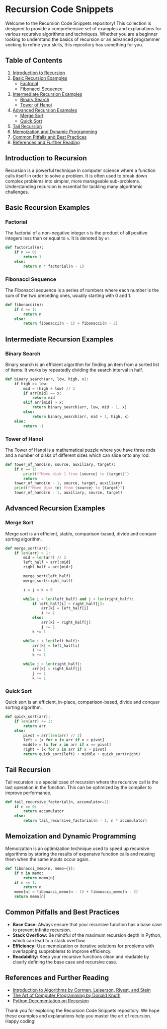 # Recursion Code Snippets

Welcome to the Recursion Code Snippets repository! This collection is designed to provide a comprehensive set of examples and explanations for various recursive algorithms and techniques. Whether you are a beginner looking to understand the basics of recursion or an advanced programmer seeking to refine your skills, this repository has something for you.

## Table of Contents

1. [Introduction to Recursion](#introduction-to-recursion)
2. [Basic Recursion Examples](#basic-recursion-examples)
    - [Factorial](#factorial)
    - [Fibonacci Sequence](#fibonacci-sequence)
3. [Intermediate Recursion Examples](#intermediate-recursion-examples)
    - [Binary Search](#binary-search)
    - [Tower of Hanoi](#tower-of-hanoi)
4. [Advanced Recursion Examples](#advanced-recursion-examples)
    - [Merge Sort](#merge-sort)
    - [Quick Sort](#quick-sort)
5. [Tail Recursion](#tail-recursion)
6. [Memoization and Dynamic Programming](#memoization-and-dynamic-programming)
7. [Common Pitfalls and Best Practices](#common-pitfalls-and-best-practices)
8. [References and Further Reading](#references-and-further-reading)

## Introduction to Recursion

Recursion is a powerful technique in computer science where a function calls itself in order to solve a problem. It is often used to break down complex problems into simpler, more manageable sub-problems. Understanding recursion is essential for tackling many algorithmic challenges.

## Basic Recursion Examples

### Factorial

The factorial of a non-negative integer `n` is the product of all positive integers less than or equal to `n`. It is denoted by `n!`.

```python
def factorial(n):
    if n == 0:
        return 1
    else:
        return n * factorial(n - 1)
```

### Fibonacci Sequence

The Fibonacci sequence is a series of numbers where each number is the sum of the two preceding ones, usually starting with 0 and 1.

```python
def fibonacci(n):
    if n <= 1:
        return n
    else:
        return fibonacci(n - 1) + fibonacci(n - 2)
```

## Intermediate Recursion Examples

### Binary Search

Binary search is an efficient algorithm for finding an item from a sorted list of items. It works by repeatedly dividing the search interval in half.

```python
def binary_search(arr, low, high, x):
    if high >= low:
        mid = (high + low) // 2
        if arr[mid] == x:
            return mid
        elif arr[mid] > x:
            return binary_search(arr, low, mid - 1, x)
        else:
            return binary_search(arr, mid + 1, high, x)
    else:
        return -1
```

### Tower of Hanoi

The Tower of Hanoi is a mathematical puzzle where you have three rods and a number of disks of different sizes which can slide onto any rod.

```python
def tower_of_hanoi(n, source, auxiliary, target):
    if n == 1:
        print(f"Move disk 1 from {source} to {target}")
        return
    tower_of_hanoi(n - 1, source, target, auxiliary)
    print(f"Move disk {n} from {source} to {target}")
    tower_of_hanoi(n - 1, auxiliary, source, target)
```

## Advanced Recursion Examples

### Merge Sort

Merge sort is an efficient, stable, comparison-based, divide and conquer sorting algorithm.

```python
def merge_sort(arr):
    if len(arr) > 1:
        mid = len(arr) // 2
        left_half = arr[:mid]
        right_half = arr[mid:]

        merge_sort(left_half)
        merge_sort(right_half)

        i = j = k = 0

        while i < len(left_half) and j < len(right_half):
            if left_half[i] < right_half[j]:
                arr[k] = left_half[i]
                i += 1
            else:
                arr[k] = right_half[j]
                j += 1
            k += 1

        while i < len(left_half):
            arr[k] = left_half[i]
            i += 1
            k += 1

        while j < len(right_half):
            arr[k] = right_half[j]
            j += 1
            k += 1
```

### Quick Sort

Quick sort is an efficient, in-place, comparison-based, divide and conquer sorting algorithm.

```python
def quick_sort(arr):
    if len(arr) <= 1:
        return arr
    else:
        pivot = arr[len(arr) // 2]
        left = [x for x in arr if x < pivot]
        middle = [x for x in arr if x == pivot]
        right = [x for x in arr if x > pivot]
        return quick_sort(left) + middle + quick_sort(right)
```

## Tail Recursion

Tail recursion is a special case of recursion where the recursive call is the last operation in the function. This can be optimized by the compiler to improve performance.

```python
def tail_recursive_factorial(n, accumulator=1):
    if n == 0:
        return accumulator
    else:
        return tail_recursive_factorial(n - 1, n * accumulator)
```

## Memoization and Dynamic Programming

Memoization is an optimization technique used to speed up recursive algorithms by storing the results of expensive function calls and reusing them when the same inputs occur again.

```python
def fibonacci_memo(n, memo={}):
    if n in memo:
        return memo[n]
    if n <= 1:
        return n
    memo[n] = fibonacci_memo(n - 1) + fibonacci_memo(n - 2)
    return memo[n]
```

## Common Pitfalls and Best Practices

- **Base Case:** Always ensure that your recursive function has a base case to prevent infinite recursion.
- **Stack Overflow:** Be mindful of the maximum recursion depth in Python, which can lead to a stack overflow.
- **Efficiency:** Use memoization or iterative solutions for problems with overlapping subproblems to improve efficiency.
- **Readability:** Keep your recursive functions clean and readable by clearly defining the base case and recursive case.

## References and Further Reading

- [Introduction to Algorithms by Cormen, Leiserson, Rivest, and Stein](https://mitpress.mit.edu/books/introduction-algorithms)
- [The Art of Computer Programming by Donald Knuth](https://www-cs-faculty.stanford.edu/~knuth/taocp.html)
- [Python Documentation on Recursion](https://docs.python.org/3/tutorial/datastructures.html#recursion)

Thank you for exploring the Recursion Code Snippets repository. We hope these examples and explanations help you master the art of recursion. Happy coding!